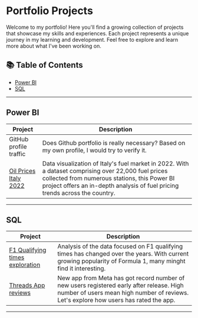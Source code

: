 # Portfolio Projects

Welcome to my portfolio! Here you'll find a growing collection of projects that showcase my skills and experiences. Each project represents a unique journey in my learning and development. Feel free to explore and learn more about what I've been working on.

## 📚 Table of Contents

- [Power BI](#power-bi)
- [SQL](#sql)

---

## Power BI
| Project       | Description                |
|---------------|----------------------------|
| GitHub profile traffic   | Does Github portfolio is really necessary? Based on my own profile, I would try to verify it. |
| [Oil Prices Italy 2022](https://github.com/sirmichal/Oil_Prices_Italy_2022/blob/main/README.md) | Data visualization of Italy's fuel market in 2022. With a dataset comprising over 22,000 fuel prices collected from numerous stations, this Power BI project offers an in-depth analysis of fuel pricing trends across the country. |


---

## SQL
| Project       | Description                |
|---------------|----------------------------|
| [F1 Qualifying times exploration](https://github.com/sirmichal/F1_Qualifying_SQL/blob/main/README.md)     | Analysis of the data focused on F1 qualifying times has changed over the years. With current growing popularity of Formula 1, many minght find it interesting.|
| [Threads App reviews](https://github.com/sirmichal/Threads-app-reviews-SQL/blob/main/README.md)    | New app from Meta has got record number of new users registered early after release. High number of users mean high number of reviews. Let's explore how users has rated the app. |


---
